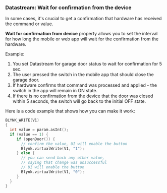 ### Datastream: Wait for confirmation from the device

In some cases, it's crucial to get a confirmation that hardware has received the command or value.

**Wait for confirmation from device** property allows you to set the interval for how long the mobile or web app will wait for the confirmation from the hardware.

Example: 
1. You set Datastream for garage door status to wait for confirmation for 5 sec. 
2. The user pressed the switch in the mobile app that should close the garage door.
3. If hardware confirms that command was processed and applied - the switch in the app will remain in ON state.
4. If there is no confirmation from the device that the door was closed within 5 seconds, the switch will go back to the initial OFF state.


Here is a code example that shows how you can make it work:

```cpp
BLYNK_WRITE(V1)
{   
  int value = param.asInt();
  if (value == 1) {
     if (openDoor()) {
       // confirm the value, UI will enable the button
       Blynk.virtualWrite(V1, "1");
     } else {
       // you can send back any other value, 
       // saying that change was unsuccessful
       // UI will enable the button
       Blynk.virtualWrite(V1, "0");
     }
  }
}
```

